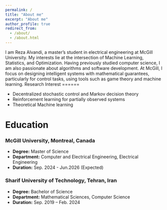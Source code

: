 ```yaml
---
permalink: /
title: "About me"
excerpt: "About me"
author_profile: true
redirect_from: 
  - /about/
  - /about.html
---
```

<justify>
I am Reza Alvandi, a master’s student in electrical engineering at McGill University. My interests lie at the intersection of Machine Learning, Statistics, and Optimization. Having previously studied computer science, I am also passionate about algorithms and software development. At McGill, I focus on designing intelligent systems with mathematical guarantees, particularly for control tasks, using tools such as game theory and machine learning.
</justify>
Research Interest
======

- Decentralized stochastic control and Markov decision theory
- Reinforcement learning for partially observed systems
- Theoretical Machine learning

Education
======

### McGill University, Montreal, Canada
- **Degree:** Master of Science
- **Department:** Computer and Electrical Engineering, Electrical Engineering
- **Duration:** Sep. 2024 - Jun.2026 (Expected)

### Sharif University of Technology, Tehran, Iran
- **Degree:** Bachelor of Science
- **Department:** Mathematical Sciences, Computer Science
- **Duration:** Sep. 2019 – Feb. 2024
